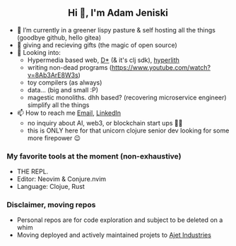 <h2 align="center">Hi 👋, I'm Adam Jeniski</h1>

- 🌱 I’m currently in a greener lispy pasture & self hosting all the things (goodbye github, hello gitea)
- 🎁 giving and recieving gifts (the magic of open source)
- 🤔 Looking into:
    - Hypermedia based web, [D*](https://data-star.dev/) (& it's clj sdk), [hyperlith](https://github.com/andersmurphy/hyperlith)
    - writing non-dead programs (https://www.youtube.com/watch?v=8Ab3ArE8W3s)
    - toy compilers (as always)
    - data... (big and small :P)
    - magestic monoliths. dhh based? (recovering microservice engineer) simplify all the things
- 📫 How to reach me <a href="mailto:ajensiki4@gmail.com">Email</a>, <a href="https://linkedin.com/in/adamjeniski">LinkedIn</a>
    - no inquiry about AI, web3, or blockchain start ups 🤦‍♂️
    - this is ONLY here for that unicorn clojure senior dev looking for some more firepower 😉

### My favorite tools at the moment (non-exhaustive)
- THE REPL.
- Editor: Neovim & Conjure.nvim
- Language: Clojue, Rust

### Disclaimer, moving repos
- Personal repos are for code exploration and subject to be deleted on a whim
- Moving deployed and actively maintained projets to <a href="https://gitea.ajet.fyi/ajet-industries">Ajet Industries</a>

